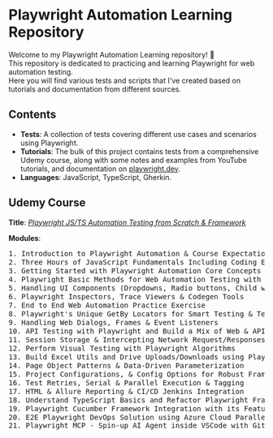 # Playwright Automation Learning Repository

Welcome to my Playwright Automation Learning repository! 🎉 <br>
This repository is dedicated to practicing and learning Playwright for web automation testing. <br>
Here you will find various tests and scripts that I've created based on tutorials and documentation from different sources.

## Contents

- **Tests**: A collection of tests covering different use cases and scenarios using Playwright.
- **Tutorials**: The bulk of this project contains tests from a comprehensive Udemy course, along with some notes and examples from YouTube tutorials, and documentation on [playwright.dev](https://playwright.dev/).
- **Languages**: JavaScript, TypeScript, Gherkin.

## Udemy Course
**Title**: [*Playwright JS/TS Automation Testing from Scratch & Framework*](https://www.udemy.com/course/playwright-tutorials-automation-testing/)

**Modules**:
<pre>
1. Introduction to Playwright Automation & Course Expectations                     ✅
2. Three Hours of JavaScript Fundamentals Including Coding Exercises               ✅
3. Getting Started with Playwright Automation Core Concepts                        ✅
4. Playwright Basic Methods for Web Automation Testing with Examples               ✅
5. Handling UI Components (Dropdowns, Radio buttons, Child windows)                ✅
6. Playwright Inspectors, Trace Viewers & Codegen Tools                            ✅
7. End to End Web Automation Practice Exercise                                     ✅
8. Playwright's Unique GetBy Locators for Smart Testing & Test Runner usage        ✅
9. Handling Web Dialogs, Frames & Event Listeners                                  ✅
10. API Testing with Playwright and Build a Mix of Web & API Tests                 ✅
11. Session Storage & Intercepting Network Request/Responses                       ✅
12. Perform Visual Testing with Playwright Algorithms                              ✅
13. Build Excel Utils and Drive Uploads/Downloads using Playwright                 ✅
14. Page Object Patterns & Data-Driven Parameterization                            ✅
15. Project Configurations, & Config Options for Robust Framework Design           ✅
16. Test Retries, Serial & Parallel Execution & Tagging                            ✅
17. HTML & Allure Reporting & CI/CD Jenkins Integration                            ✅
18. Understand TypeScript Basics and Refactor Playwright Framework to TypeScript   ✅
19. Playwright Cucumber Framework Integration with its Features                    ✅     
20. E2E Playwright DevOps Solution using Azure Cloud Parallel Hosting & CI/CD
21. Playwright MCP - Spin-up AI Agent inside VSCode with Github Copilot
</pre>
